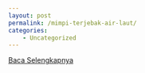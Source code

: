 ```yaml
---
layout: post
permalink: /mimpi-terjebak-air-laut/
categories:
    - Uncategorized
---
```


[Baca Selengkapnya](/05)